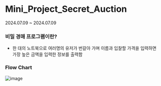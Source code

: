 # Mini_Project_Secret_Auction
2024.07.09 ~ 2024.07.09
### 비밀 경매 프로그램이란?
- 한 대의 노트북으로 여러명의 유저가 번갈아 가며 이름과 입찰할 가격을 입력하면 가장 높은 금액을 입력한 정보를 출력함

### Flow Chart
![image](https://github.com/jysung1122/aiModel/assets/56614779/c2948dfc-ff70-4994-b414-626a9d3d3e64)
